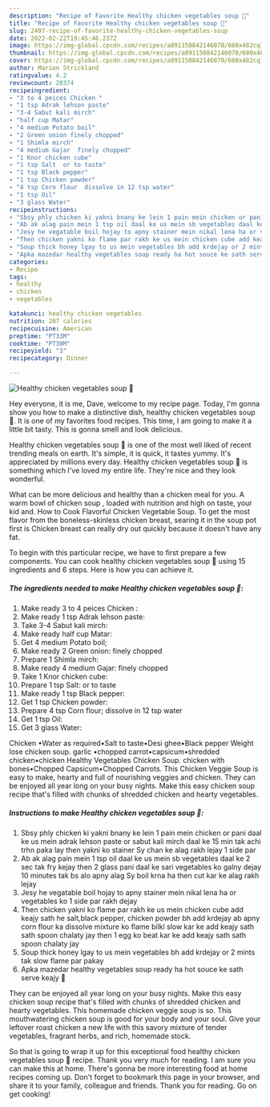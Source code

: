 ```yaml
---
description: "Recipe of Favorite Healthy chicken vegetables soup 🍲"
title: "Recipe of Favorite Healthy chicken vegetables soup 🍲"
slug: 2497-recipe-of-favorite-healthy-chicken-vegetables-soup
date: 2022-02-22T19:45:46.237Z
image: https://img-global.cpcdn.com/recipes/a891150842146070/680x482cq70/healthy-chicken-vegetables-soup-recipe-main-photo.jpg
thumbnail: https://img-global.cpcdn.com/recipes/a891150842146070/680x482cq70/healthy-chicken-vegetables-soup-recipe-main-photo.jpg
cover: https://img-global.cpcdn.com/recipes/a891150842146070/680x482cq70/healthy-chicken-vegetables-soup-recipe-main-photo.jpg
author: Marion Strickland
ratingvalue: 4.2
reviewcount: 20374
recipeingredient:
- "3 to 4 peices Chicken "
- "1 tsp Adrak lehson paste"
- "3-4 Sabut kali mirch"
- "half cup Matar"
- "4 medium Potato boil"
- "2 Green onion finely chopped"
- "1 Shimla mirch"
- "4 medium Gajar  finely chopped"
- "1 Knor chicken cube"
- "1 tsp Salt  or to taste"
- "1 tsp Black pepper"
- "1 tsp Chicken powder"
- "4 tsp Corn flour  dissolve in 12 tsp water"
- "1 tsp Oil"
- "3 glass Water"
recipeinstructions:
- "Sbsy phly chicken ki yakni bnany ke lein 1 pain mein chicken or pani daal ke us mein adrak lehson paste or sabut kali mirch daal ke 15 min tak achi trhn paka lay then yakni ko stainer Sy chan ke alag rakh lejay 1 side par"
- "Ab ak alag pain mein 1 tsp oil daal ke us mein sb vegetables daal ke 2 sec tak fry kejay then 2 glass pani daal ke sari vegetables ko galny dejay 10 minutes tak bs alo apny alag Sy boil krna ha then cut kar ke alag rakh lejay"
- "Jesy he vegatable boil hojay to apny stainer mein nikal lena ha or vegetables ko 1 side par rakh dejay"
- "Then chicken yakni ko flame par rakh ke us mein chicken cube add keajy sath he salt,black pepper, chicken powder bh add krdejay ab apny corn flour ka dissolve mixture ko flame bilkl slow kar ke add keajy sath sath spoon chalaty jay then 1 egg ko beat kar ke add keajy sath sath spoon chalaty jay"
- "Soup thick honey lgay to us mein vegetables bh add krdejay or 2 mints tak slow flame par pakay"
- "Apka mazedar healthy vegetables soup ready ha hot souce ke sath serve keajy 🤤"
categories:
- Recipe
tags:
- healthy
- chicken
- vegetables

katakunci: healthy chicken vegetables 
nutrition: 207 calories
recipecuisine: American
preptime: "PT33M"
cooktime: "PT30M"
recipeyield: "3"
recipecategory: Dinner

---
```



![Healthy chicken vegetables soup 🍲](https://img-global.cpcdn.com/recipes/a891150842146070/680x482cq70/healthy-chicken-vegetables-soup-recipe-main-photo.jpg)

Hey everyone, it is me, Dave, welcome to my recipe page. Today, I'm gonna show you how to make a distinctive dish, healthy chicken vegetables soup 🍲. It is one of my favorites food recipes. This time, I am going to make it a little bit tasty. This is gonna smell and look delicious.

Healthy chicken vegetables soup 🍲 is one of the most well liked of recent trending meals on earth. It's simple, it is quick, it tastes yummy. It's appreciated by millions every day. Healthy chicken vegetables soup 🍲 is something which I've loved my entire life. They're nice and they look wonderful.

What can be more delicious and healthy than a chicken meal for you. A warm bowl of chicken soup , loaded with nutrition and high on taste, your kid and. How to Cook Flavorful Chicken Vegetable Soup. To get the most flavor from the boneless-skinless chicken breast, searing it in the soup pot first is Chicken breast can really dry out quickly because it doesn&#39;t have any fat.


To begin with this particular recipe, we have to first prepare a few components. You can cook healthy chicken vegetables soup 🍲 using 15 ingredients and 6 steps. Here is how you can achieve it.

<!--inarticleads1-->

##### The ingredients needed to make Healthy chicken vegetables soup 🍲:

1. Make ready 3 to 4 peices Chicken :
1. Make ready 1 tsp Adrak lehson paste:
1. Take 3-4 Sabut kali mirch:
1. Make ready half cup Matar:
1. Get 4 medium Potato boil;
1. Make ready 2 Green onion: finely chopped
1. Prepare 1 Shimla mirch:
1. Make ready 4 medium Gajar:  finely chopped
1. Take 1 Knor chicken cube:
1. Prepare 1 tsp Salt:  or to taste
1. Make ready 1 tsp Black pepper:
1. Get 1 tsp Chicken powder:
1. Prepare 4 tsp Corn flour;  dissolve in 12 tsp water
1. Get 1 tsp Oil:
1. Get 3 glass Water:


Chicken •Water as required•Salt to taste•Desi ghee•Black pepper Weight lose chicken soup. garlic •chopped carrot•capsicum•shredded chicken•chicken Healthy Vegetables Chicken Soup. chicken with bones•Chopped Capsicum•Chopped Carrots. This Chicken Veggie Soup is easy to make, hearty and full of nourishing veggies and chicken. They can be enjoyed all year long on your busy nights. Make this easy chicken soup recipe that&#39;s filled with chunks of shredded chicken and hearty vegetables. 

<!--inarticleads2-->

##### Instructions to make Healthy chicken vegetables soup 🍲:

1. Sbsy phly chicken ki yakni bnany ke lein 1 pain mein chicken or pani daal ke us mein adrak lehson paste or sabut kali mirch daal ke 15 min tak achi trhn paka lay then yakni ko stainer Sy chan ke alag rakh lejay 1 side par
1. Ab ak alag pain mein 1 tsp oil daal ke us mein sb vegetables daal ke 2 sec tak fry kejay then 2 glass pani daal ke sari vegetables ko galny dejay 10 minutes tak bs alo apny alag Sy boil krna ha then cut kar ke alag rakh lejay
1. Jesy he vegatable boil hojay to apny stainer mein nikal lena ha or vegetables ko 1 side par rakh dejay
1. Then chicken yakni ko flame par rakh ke us mein chicken cube add keajy sath he salt,black pepper, chicken powder bh add krdejay ab apny corn flour ka dissolve mixture ko flame bilkl slow kar ke add keajy sath sath spoon chalaty jay then 1 egg ko beat kar ke add keajy sath sath spoon chalaty jay
1. Soup thick honey lgay to us mein vegetables bh add krdejay or 2 mints tak slow flame par pakay
1. Apka mazedar healthy vegetables soup ready ha hot souce ke sath serve keajy 🤤


They can be enjoyed all year long on your busy nights. Make this easy chicken soup recipe that&#39;s filled with chunks of shredded chicken and hearty vegetables. This homemade chicken veggie soup is so. This mouthwatering chicken soup is good for your body and your soul. Give your leftover roast chicken a new life with this savory mixture of tender vegetables, fragrant herbs, and rich, homemade stock. 

So that is going to wrap it up for this exceptional food healthy chicken vegetables soup 🍲 recipe. Thank you very much for reading. I am sure you can make this at home. There's gonna be more interesting food at home recipes coming up. Don't forget to bookmark this page in your browser, and share it to your family, colleague and friends. Thank you for reading. Go on get cooking!
